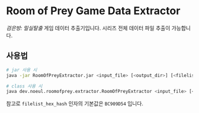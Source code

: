 # Room of Prey Game Data Extractor
*검은방: 밀실탈출* 게임 데이터 추출기입니다. 시리즈 전체 데이터 파일 추출이 가능합니다.

## 사용법

```sh
# jar 사용 시
java -jar RoomOfPreyExtractor.jar <input_file> [<output_dir>] [<filelist_hex_hash>]

# class 사용 시
java dev.noeul.roomofprey.extractor.RoomOfPreyExtractor <input_file> [<output_dir>] [<filelist_hex_hash>]
```

참고로 `filelist_hex_hash` 인자의 기본값은 `BC909D54` 입니다.
